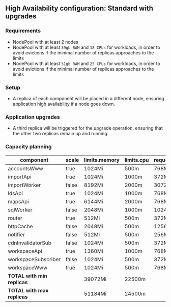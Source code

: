 ## High Availability configuration: Standard with upgrades

### Requirements

- NodePool with at least 2 nodes
- NodePool with at least `39gb RAM` and `18 CPUs` for workloads, in order to avoid evictions if the minimal number of replicas approaches to the limits
- NodePool with at least `51gb RAM` and `25 CPUs` for workloads, in order to avoid evictions if the minimal number of replicas approaches to the limits

### Setup

- A replica of each component will be placed in a different node, ensuring application high availability if a node goes down.

### Application upgrades

- A third replica will be triggered for the upgrade operation, ensuring that the other two replicas remain up and running.

### Capacity planning

component            |  scale  |  limits.memory  |  limits.cpu  |  requests.memory  |  requests.cpu  |  HA.minReplicas  |  HA.maxreplicas  |  HA.targetCPU
---------------------|---------|-----------------|--------------|-------------------|----------------|------------------|------------------|--------------
accountsWww          |  true   |  1024Mi         |  500m        |  768Mi            |  200m          |  2               |  3               |  75
importApi            |  true   |  1024Mi         |  1000m       |  372Mi            |  350m          |  2               |  3               |  75
importWorker         |  false  |  8192Mi         |  2000m       |  3072Mi           |  350m          |                  |                  |
ldsApi               |  true   |  1024Mi         |  1000m       |  768Mi            |  350m          |  2               |  3               |  75
mapsApi              |  true   |  6144Mi         |  2000m       |  768Mi            |  350m          |  2               |  3               |  75
sqlWorker            |  false  |  2048Mi         |  1000m       |  1024Mi           |  350m          |                  |                  |
router               |  true   |  512Mi          |  500m        |  372Mi            |  200m          |  2               |  3               |  75
httpCache            |  false  |  2048Mi         |  500m        |  1256Mi           |  200m          |                  |                  |
notifier             |  false  |  512Mi          |  500m        |  256Mi            |  200m          |                  |                  |
cdnInvalidatorSub    |  false  |  1024Mi         |  500m        |  372Mi            |  200m          |                  |                  |
workspaceApi         |  true   |  1360Mi         |  1000m       |  768Mi            |  350m          |  2               |  3               |  75
workspaceSubscriber  |  false  |  1024Mi         |  500m        |  372Mi            |  200m          |                  |                  |
workspaceWww         |  true   |  1024Mi         |  500m        |  768Mi            |  200m          |  2               |  3               |  75
**TOTAL with min replicas** |  |  39072Mi        |  22500m      |                   |                |                  |                  |
**TOTAL with max replicas** |  |  51184Mi        |  24500m      |                   |                |                  |                  |
